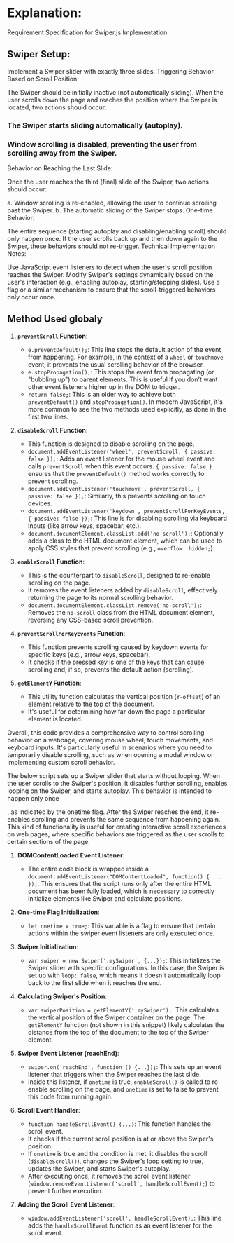 # Explanation:
Requirement Specification for Swiper.js Implementation

## Swiper Setup:

Implement a Swiper slider with exactly three slides.
Triggering Behavior Based on Scroll Position:

The Swiper should be initially inactive (not automatically sliding).
When the user scrolls down the page and reaches the position where the Swiper is located, two actions should occur:
### The Swiper starts sliding automatically (autoplay).
### Window scrolling is disabled, preventing the user from scrolling away from the Swiper.


Behavior on Reaching the Last Slide:

Once the user reaches the third (final) slide of the Swiper, two actions should occur:

a. Window scrolling is re-enabled, allowing the user to continue scrolling past the Swiper.
b. The automatic sliding of the Swiper stops.
One-time Behavior:

The entire sequence (starting autoplay and disabling/enabling scroll) should only happen once. If the user scrolls back up and then down again to the Swiper, these behaviors should not re-trigger.
Technical Implementation Notes:

Use JavaScript event listeners to detect when the user's scroll position reaches the Swiper.
Modify Swiper's settings dynamically based on the user's interaction (e.g., enabling autoplay, starting/stopping slides).
Use a flag or a similar mechanism to ensure that the scroll-triggered behaviors only occur once.


## Method Used globaly

1. **`preventScroll` Function**:
    - `e.preventDefault();`: This line stops the default action of the event from happening. For example, in the context of a `wheel` or `touchmove` event, it prevents the usual scrolling behavior of the browser.
    - `e.stopPropagation();`: This stops the event from propagating (or "bubbling up") to parent elements. This is useful if you don't want other event listeners higher up in the DOM to trigger.
    - `return false;`: This is an older way to achieve both `preventDefault()` and `stopPropagation()`. In modern JavaScript, it's more common to see the two methods used explicitly, as done in the first two lines.

2. **`disableScroll` Function**:
    - This function is designed to disable scrolling on the page.
    - `document.addEventListener('wheel', preventScroll, { passive: false });`: Adds an event listener for the mouse wheel event and calls `preventScroll` when this event occurs. `{ passive: false }` ensures that the `preventDefault()` method works correctly to prevent scrolling.
    - `document.addEventListener('touchmove', preventScroll, { passive: false });`: Similarly, this prevents scrolling on touch devices.
    - `document.addEventListener('keydown', preventScrollForKeyEvents, { passive: false });`: This line is for disabling scrolling via keyboard inputs (like arrow keys, spacebar, etc.).
    - `document.documentElement.classList.add('no-scroll');`: Optionally adds a class to the HTML document element, which can be used to apply CSS styles that prevent scrolling (e.g., `overflow: hidden;`).

3. **`enableScroll` Function**:
    - This is the counterpart to `disableScroll`, designed to re-enable scrolling on the page.
    - It removes the event listeners added by `disableScroll`, effectively returning the page to its normal scrolling behavior.
    - `document.documentElement.classList.remove('no-scroll');`: Removes the `no-scroll` class from the HTML document element, reversing any CSS-based scroll prevention.

4. **`preventScrollForKeyEvents` Function**:
    - This function prevents scrolling caused by keydown events for specific keys (e.g., arrow keys, spacebar).
    - It checks if the pressed key is one of the keys that can cause scrolling and, if so, prevents the default action (scrolling).

5. **`getElementY` Function**:
    - This utility function calculates the vertical position (`Y-offset`) of an element relative to the top of the document.
    - It's useful for determining how far down the page a particular element is located.

Overall, this code provides a comprehensive way to control scrolling behavior on a webpage, covering mouse wheel, touch movements, and keyboard inputs. It's particularly useful in scenarios where you need to temporarily disable scrolling, such as when opening a modal window or implementing custom scroll behavior.

The below script sets up a Swiper slider that starts without looping. When the user scrolls to the Swiper's position, it disables further scrolling, enables looping on the Swiper, and starts autoplay. This behavior is intended to happen only once

, as indicated by the onetime flag. After the Swiper reaches the end, it re-enables scrolling and prevents the same sequence from happening again. This kind of functionality is useful for creating interactive scroll experiences on web pages, where specific behaviors are triggered as the user scrolls to certain sections of the page.


1. **DOMContentLoaded Event Listener**:
    - The entire code block is wrapped inside a `document.addEventListener("DOMContentLoaded", function() { ... });`. This ensures that the script runs only after the entire HTML document has been fully loaded, which is necessary to correctly initialize elements like Swiper and calculate positions.

2. **One-time Flag Initialization**:
    - `let onetime = true;`: This variable is a flag to ensure that certain actions within the swiper event listeners are only executed once.

3. **Swiper Initialization**:
    - `var swiper = new Swiper('.mySwiper', {...});`: This initializes the Swiper slider with specific configurations. In this case, the Swiper is set up with `loop: false`, which means it doesn't automatically loop back to the first slide when it reaches the end.

4. **Calculating Swiper's Position**:
    - `var swiperPosition = getElementY('.mySwiper');`: This calculates the vertical position of the Swiper container on the page. The `getElementY` function (not shown in this snippet) likely calculates the distance from the top of the document to the top of the Swiper element.

5. **Swiper Event Listener (reachEnd)**:
    - `swiper.on('reachEnd', function () {...});`: This sets up an event listener that triggers when the Swiper reaches the last slide.
    - Inside this listener, if `onetime` is true, `enableScroll()` is called to re-enable scrolling on the page, and `onetime` is set to false to prevent this code from running again.

6. **Scroll Event Handler**:
    - `function handleScrollEvent() {...}`: This function handles the scroll event.
    - It checks if the current scroll position is at or above the Swiper's position.
    - If `onetime` is true and the condition is met, it disables the scroll (`disableScroll()`), changes the Swiper's loop setting to true, updates the Swiper, and starts Swiper's autoplay.
    - After executing once, it removes the scroll event listener (`window.removeEventListener('scroll', handleScrollEvent);`) to prevent further execution.

7. **Adding the Scroll Event Listener**:
    - `window.addEventListener('scroll', handleScrollEvent);`: This line adds the `handleScrollEvent` function as an event listener for the scroll event.
